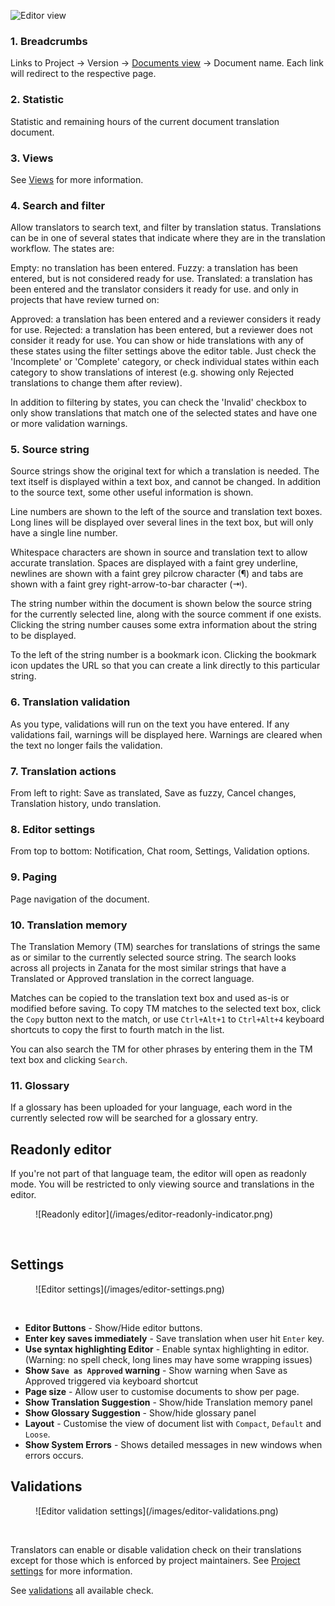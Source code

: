 ![Editor view](/images/editor-overview.png)
<br/>

### 1. Breadcrumbs

Links to Project -> Version -> [Documents view](user-guide/editor/documents-view) -> Document name. Each link will redirect to the respective page.


### 2. Statistic

Statistic and remaining hours of the current document translation document.

### 3. Views

See [Views](user-guide/editor/overview#views-in-webtrans) for more information.

### 4. Search and filter 

Allow translators to search text, and filter by translation status. 
Translations can be in one of several states that indicate where they are in the translation workflow. The states are:

Empty: no translation has been entered.
Fuzzy: a translation has been entered, but is not considered ready for use.
Translated: a translation has been entered and the translator considers it ready for use.
and only in projects that have review turned on:

Approved: a translation has been entered and a reviewer considers it ready for use.
Rejected: a translation has been entered, but a reviewer does not consider it ready for use.
You can show or hide translations with any of these states using the filter settings above the editor table. Just check the 'Incomplete' or 'Complete' category, or check individual states within each category to show translations of interest (e.g. showing only Rejected translations to change them after review).

In addition to filtering by states, you can check the 'Invalid' checkbox to only show translations that match one of the selected states and have one or more validation warnings.

### 5. Source string

Source strings show the original text for which a translation is needed. The text itself is displayed within a text box, and cannot be changed. In addition to the source text, some other useful information is shown.

Line numbers are shown to the left of the source and translation text boxes. Long lines will be displayed over several lines in the text box, but will only have a single line number.

Whitespace characters are shown in source and translation text to allow accurate translation. Spaces are displayed with a faint grey underline, newlines are shown with a faint grey pilcrow character (¶) and tabs are shown with a faint grey right-arrow-to-bar character (⇥).

The string number within the document is shown below the source string for the currently selected line, along with the source comment if one exists. Clicking the string number causes some extra information about the string to be displayed.

To the left of the string number is a bookmark icon. Clicking the bookmark icon updates the URL so that you can create a link directly to this particular string.

### 6. Translation validation

As you type, validations will run on the text you have entered. If any validations fail, warnings will be displayed here. Warnings are cleared when the text no longer fails the validation.

### 7. Translation actions

From left to right: Save as translated, Save as fuzzy, Cancel changes, Translation history, undo translation.

### 8. Editor settings

From top to bottom: Notification, Chat room, Settings, Validation options.

### 9. Paging

Page navigation of the document.

### 10. Translation memory

The Translation Memory (TM) searches for translations of strings the same as or similar to the currently selected source string. The search looks across all projects in Zanata for the most similar strings that have a Translated or Approved translation in the correct language.

Matches can be copied to the translation text box and used as-is or modified before saving. To copy TM matches to the selected text box, click the `Copy` button next to the match, or use `Ctrl+Alt+1` to `Ctrl+Alt+4` keyboard shortcuts to copy the first to fourth match in the list.

You can also search the TM for other phrases by entering them in the TM text box and clicking `Search`.

### 11. Glossary

If a glossary has been uploaded for your language, each word in the currently selected row will be searched for a glossary entry.


## Readonly editor

If you're not part of that language team, the editor will open as readonly mode.
You will be restricted to only viewing source and translations in the editor.
<figure>
![Readonly editor](/images/editor-readonly-indicator.png)
</figure>
<br/>

## Settings
<figure>
![Editor settings](/images/editor-settings.png)
</figure>
<br/>

* **Editor Buttons** - Show/Hide editor buttons.
* **Enter key saves immediately** - Save translation when user hit `Enter` key.
* **Use syntax highlighting Editor** - Enable syntax highlighting in editor. (Warning: no spell check, long lines may have some wrapping issues)
* **Show `Save as Approved` warning** - Show warning when Save as Approved triggered via keyboard shortcut
* **Page size** - Allow user to customise documents to show per page.
* **Show Translation Suggestion** - Show/hide Translation memory panel
* **Show Glossary Suggestion** - Show/hide glossary panel
* **Layout** - Customise the view of document list with `Compact`, `Default` and `Loose`.
* **Show System Errors** - Shows detailed messages in new windows when errors occurs.


## Validations
<figure>
![Editor validation settings](/images/editor-validations.png)
</figure>
<br/>

Translators can enable or disable validation check on their translations except for those which is enforced by project maintainers.
See [Project settings](user-guide/projects/project-settings#validations) for more information.

See [validations](user-guide/projects/validations) all available check.
    